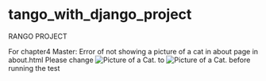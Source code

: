 # tango_with_django_project
RANGO PROJECT

For chapter4 
Master: Error of not showing a picture of a cat in about page in about.html
Please change 
<img src="{{ MEDIA_URL }}cat.jpg" alt="Picture of a Cat."/>
to
<img src="{{ MEDIA_URL }}cat.jpg" alt="Picture of a Cat." />
before running the test
